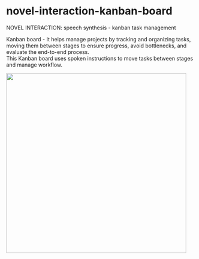 # novel-interaction-kanban-board
NOVEL INTERACTION: speech synthesis - kanban task management

  Kanban board - It helps manage projects by tracking and organizing tasks, moving them between stages to ensure progress, avoid bottlenecks, and evaluate the end-to-end process.
  <br>This Kanban board uses spoken instructions to move tasks between stages and manage workflow.

  <img src="https://github.com/abdul-matin0/novel-interaction-kanban-board/assets/57018279/61946b17-93e8-4fab-9271-af6a39ee464d" height="480px" />

